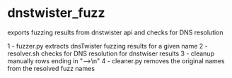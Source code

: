 # dnstwister_fuzz
exports fuzzing results from dnstwister api and checks for DNS resolution

1 - fuzzer.py extracts dnsTwister fuzzing results for a given name
2 - resolver.sh checks for DNS resolution for dnstwiser results
3 - cleanup manually rows ending in "-->\n"
4 - cleaner.py removes the original names from the resolved fuzz names
